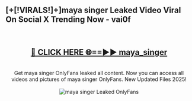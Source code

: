 <h2>[+[!VIRALS!]+]maya singer Leaked Video Viral On Social X Trending Now - vai0f</h2>
<br>
<div align="center">
<h2><a href="https://libra.edu.pl?maya_singer" rel="nofollow">🔴 CLICK HERE 🌐==►► maya_singer</a></h2>
<br>
Get maya singer OnlyFans leaked all content. Now you can access all videos and pictures of maya singer OnlyFans. New Updated Files 2025!
<br>
<br>
<a href="https://libra.edu.pl?maya_singer" rel="nofollow" data-target="animated-image.originalLink"><img src="https://i.ibb.co.com/WyWwxjT/player-gif2.gif" alt="maya singer Leaked OnlyFans" style="max-width: 100%; display: inline-block;" data-target="animated-image.originalImage"></a>
</div>
<br>